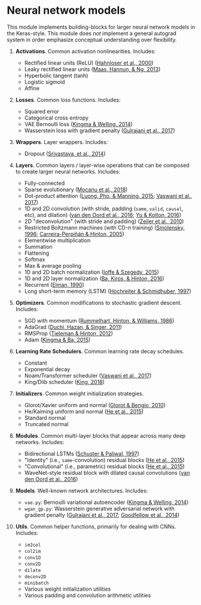 # Neural network models
This module implements building-blocks for larger neural network models in the
Keras-style. This module does _not_ implement a general autograd system in order
emphasize conceptual understanding over flexibility. 

1. **Activations**. Common activation nonlinearities. Includes: 
    - Rectified linear units (ReLU) ([Hahnloser et al., 2000](http://invibe.net/biblio_database_dyva/woda/data/att/6525.file.pdf))
    - Leaky rectified linear units
      ([Maas, Hannun, & Ng, 2013](https://ai.stanford.edu/~amaas/papers/relu_hybrid_icml2013_final.pdf))
    - Hyperbolic tangent (tanh)
    - Logistic sigmoid
    - Affine

2. **Losses**. Common loss functions. Includes:
    - Squared error
    - Categorical cross entropy 
    - VAE Bernoulli loss ([Kingma & Welling, 2014](https://arxiv.org/abs/1312.6114))
    - Wasserstein loss with gradient penalty ([Gulrajani et al., 2017](https://arxiv.org/pdf/1704.00028.pdf))

3. **Wrappers**. Layer wrappers. Includes:
    - Dropout ([Srivastava, et al., 2014](http://www.jmlr.org/papers/volume15/srivastava14a/srivastava14a.pdf))

4. **Layers**. Common layers / layer-wise operations that can be composed to
   create larger neural networks. Includes:
    - Fully-connected 
    - Sparse evolutionary ([Mocanu et al., 2018](https://www.nature.com/articles/s41467-018-04316-3))
    - Dot-product attention ([Luong, Pho, & Manning, 2015](https://arxiv.org/pdf/1508.04025.pdf); [Vaswani et al., 2017](https://arxiv.org/pdf/1706.03762.pdf))
    - 1D and 2D convolution (with stride, padding (`same`, `valid`, `causal`, etc), and dilation) ([van den Oord et al., 2016](https://arxiv.org/pdf/1609.03499.pdf); [Yu & Kolton, 2016](https://arxiv.org/pdf/1511.07122.pdf))
    - 2D "deconvolution" (with stride and padding) ([Zeiler et al., 2010](https://www.matthewzeiler.com/mattzeiler/deconvolutionalnetworks.pdf))
    - Restricted Boltzmann machines (with CD-_n_ training) ([Smolensky, 1996](http://stanford.edu/~jlmcc/papers/PDP/Volume%201/Chap6_PDP86.pdf); [Carreira-Perpiñán & Hinton, 2005](http://www.cs.toronto.edu/~fritz/absps/cdmiguel.pdf))
    - Elementwise multiplication
    - Summation
    - Flattening
    - Softmax
    - Max & average pooling
    - 1D and 2D batch normalization ([Ioffe & Szegedy, 2015](http://proceedings.mlr.press/v37/ioffe15.pdf))
    - 1D and 2D layer normalization ([Ba, Kiros, & Hinton, 2016](https://arxiv.org/pdf/1607.06450.pdf))
    - Recurrent ([Elman, 1990](https://crl.ucsd.edu/~elman/Papers/fsit.pdf))
    - Long short-term memory (LSTM) ([Hochreiter & Schmidhuber, 1997](http://www.bioinf.jku.at/publications/older/2604.pdf))

5. **Optimizers**. Common modifications to stochastic gradient descent.
   Includes:
    - SGD with momentum ([Rummelhart, Hinton, & Williams, 1986](https://www.cs.princeton.edu/courses/archive/spring18/cos495/res/backprop_old.pdf))
    - AdaGrad ([Duchi, Hazan, & Singer, 2011](http://jmlr.org/papers/volume12/duchi11a/duchi11a.pdf))
    - RMSProp ([Tieleman & Hinton, 2012](http://www.cs.toronto.edu/~tijmen/csc321/slides/lecture_slides_lec6.pdf))
    - Adam ([Kingma & Ba, 2015](https://arxiv.org/pdf/1412.6980v8.pdf))

6. **Learning Rate Schedulers**. Common learning rate decay schedules.
    - Constant
    - Exponential decay
    - Noam/Transformer scheduler ([Vaswani et al., 2017](https://arxiv.org/pdf/1706.03762.pdf))
    - King/Dlib scheduler ([King, 2018](http://blog.dlib.net/2018/02/automatic-learning-rate-scheduling-that.html))

6. **Initializers**. Common weight initialization strategies.
    - Glorot/Xavier uniform and normal ([Glorot & Bengio, 2010](http://jmlr.org/proceedings/papers/v9/glorot10a/glorot10a.pdf))
    - He/Kaiming uniform and normal ([He et al., 2015](https://arxiv.org/pdf/1502.01852v1.pdf))
    - Standard normal
    - Truncated normal

7. **Modules**. Common multi-layer blocks that appear across many deep networks.
   Includes: 
    - Bidirectional LSTMs ([Schuster & Paliwal, 1997](https://pdfs.semanticscholar.org/4b80/89bc9b49f84de43acc2eb8900035f7d492b2.pdf))
    - "Identity" (i.e., `same`-convolution) residual blocks ([He et al., 2015](https://arxiv.org/pdf/1512.03385.pdf))
    - "Convolutional" (i.e., parametric) residual blocks ([He et al., 2015](https://arxiv.org/pdf/1512.03385.pdf))
    - WaveNet-style residual block with dilated causal convolutions ([van den Oord et al., 2016](https://arxiv.org/pdf/1609.03499.pdf))

8. **Models**. Well-known network architectures. Includes:
    - `vae.py`: Bernoulli variational autoencoder ([Kingma & Welling, 2014](https://arxiv.org/abs/1312.6114))
    - `wgan_gp.py`: Wasserstein generative adversarial network with gradient
      penalty ([Gulrajani et al., 2017](https://arxiv.org/pdf/1704.00028.pdf);
[Goodfellow et al., 2014](https://papers.nips.cc/paper/5423-generative-adversarial-nets.pdf))
    
8. **Utils**. Common helper functions, primarily for dealing with CNNs.
   Includes:
    - `im2col` 
    - `col2im` 
    - `conv1D` 
    - `conv2D`
    - `dilate`
    - `deconv2D` 
    - `minibatch`
    - Various weight initialization utilities
    - Various padding and convolution arithmetic utilities
